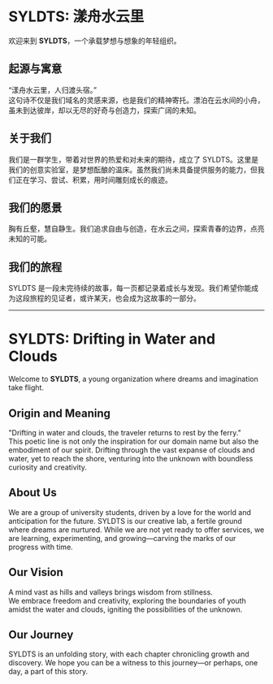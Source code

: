 # SYLDTS: 漾舟水云里  

欢迎来到 **SYLDTS**，一个承载梦想与想象的年轻组织。  

## 起源与寓意  
“漾舟水云里，人归渡头宿。”  
这句诗不仅是我们域名的灵感来源，也是我们的精神寄托。漂泊在云水间的小舟，虽未到达彼岸，却以无尽的好奇与创造力，探索广阔的未知。  

## 关于我们  
我们是一群学生，带着对世界的热爱和对未来的期待，成立了 SYLDTS。这里是我们的创意实验室，是梦想酝酿的温床。虽然我们尚未具备提供服务的能力，但我们正在学习、尝试、积累，用时间雕刻成长的痕迹。  

## 我们的愿景    
胸有丘壑，慧自静生。我们追求自由与创造，在水云之间，探索青春的边界，点亮未知的可能。  

## 我们的旅程  
SYLDTS 是一段未完待续的故事，每一页都记录着成长与发现。我们希望你能成为这段旅程的见证者，或许某天，也会成为这故事的一部分。  

---

# SYLDTS: Drifting in Water and Clouds  

Welcome to **SYLDTS**, a young organization where dreams and imagination take flight.  

## Origin and Meaning  
"Drifting in water and clouds, the traveler returns to rest by the ferry."  
This poetic line is not only the inspiration for our domain name but also the embodiment of our spirit. Drifting through the vast expanse of clouds and water, yet to reach the shore, venturing into the unknown with boundless curiosity and creativity.  

## About Us  
We are a group of university students, driven by a love for the world and anticipation for the future. SYLDTS is our creative lab, a fertile ground where dreams are nurtured. While we are not yet ready to offer services, we are learning, experimenting, and growing—carving the marks of our progress with time.  

## Our Vision  
A mind vast as hills and valleys brings wisdom from stillness.  
We embrace freedom and creativity, exploring the boundaries of youth amidst the water and clouds, igniting the possibilities of the unknown.  

## Our Journey  
SYLDTS is an unfolding story, with each chapter chronicling growth and discovery. We hope you can be a witness to this journey—or perhaps, one day, a part of this story.  
